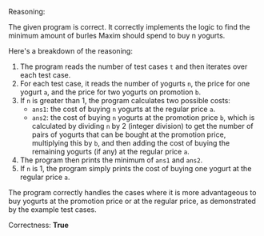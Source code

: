 Reasoning:

The given program is correct. It correctly implements the logic to find the minimum amount of burles Maxim should spend to buy n yogurts.

Here's a breakdown of the reasoning:

1. The program reads the number of test cases `t` and then iterates over each test case.
2. For each test case, it reads the number of yogurts `n`, the price for one yogurt `a`, and the price for two yogurts on promotion `b`.
3. If `n` is greater than 1, the program calculates two possible costs:
   * `ans1`: the cost of buying `n` yogurts at the regular price `a`.
   * `ans2`: the cost of buying `n` yogurts at the promotion price `b`, which is calculated by dividing `n` by 2 (integer division) to get the number of pairs of yogurts that can be bought at the promotion price, multiplying this by `b`, and then adding the cost of buying the remaining yogurts (if any) at the regular price `a`.
4. The program then prints the minimum of `ans1` and `ans2`.
5. If `n` is 1, the program simply prints the cost of buying one yogurt at the regular price `a`.

The program correctly handles the cases where it is more advantageous to buy yogurts at the promotion price or at the regular price, as demonstrated by the example test cases.

Correctness: **True**